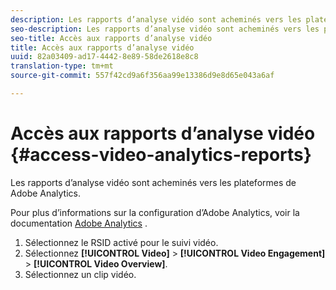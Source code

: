 ```yaml
---
description: Les rapports d’analyse vidéo sont acheminés vers les plateformes de Adobe Analytics.
seo-description: Les rapports d’analyse vidéo sont acheminés vers les plateformes de Adobe Analytics.
seo-title: Accès aux rapports d’analyse vidéo
title: Accès aux rapports d’analyse vidéo
uuid: 82a03409-ad17-4442-8e89-58de2618e8c8
translation-type: tm+mt
source-git-commit: 557f42cd9a6f356aa99e13386d9e8d65e043a6af

---
```



# Accès aux rapports d’analyse vidéo {#access-video-analytics-reports}

Les rapports d’analyse vidéo sont acheminés vers les plateformes de Adobe Analytics.

Pour plus d’informations sur la configuration d’Adobe Analytics, voir la documentation [Adobe Analytics](https://microsite.omniture.com/t2/help/en_US/reference/) .
1. Sélectionnez le RSID activé pour le suivi vidéo.
1. Sélectionnez **[!UICONTROL Video]** > **[!UICONTROL Video Engagement]** > **[!UICONTROL Video Overview]**.
1. Sélectionnez un clip vidéo.